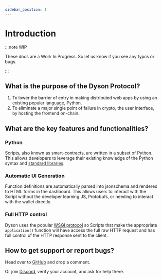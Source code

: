 ```yaml
---
sidebar_position: 1
---
```


# Introduction

:::note WIP

These docs are a Work In Progress. So let us know if you see any typos or bugs.

:::


## What is the purpose of the Dyson Protocol?

1. To lower the barrier of entry in making distributed web apps by using an existing popular language, Python.
2. To eliminate a major single point of failure in crypto, the user interface, by hosting the frontend on-chain.

## What are the key features and functionalities?

### Python
Scripts, also known as smart-contracts, are written in a <a href="/available-python-functions">subset of Python</a>.
This allows developers to leverage their existing knowledge of the Python syntax
and <a href="available-python-functions">standard libraries</a>.


### Automatic UI Generation
Function definitions are  automatically parsed into jsonschema and rendered to HTML forms in the dashboard. This allows users
to interact with the Script without the developer learning JS, Protobufs, or
needing to interact with the wallet directly. 

### Full HTTP control
Dyson uses the popular <a href="https://wsgi.readthedocs.io/en/latest/learn.html">WSGI protocol</a> so Scripts that make the appropriate `application()` function 
will have access the full raw HTTP request and has full control of the HTTP response sent to the client.

## How to get support or report bugs?

Head over to [GitHub](https://github.com/orgs/dysonprotocol/discussions) and drop a comment.

Or join [Discord](https://discord.gg/FZfKmSJCyP), verify your account, and ask for help there.
